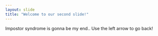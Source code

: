 ```yaml
---
layout: slide
title: "Welcome to our second slide!"
---
```

Impostor syndrome is gonna be my end..
Use the left arrow to go back!
